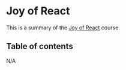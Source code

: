 # Joy of React

This is a summary of the [Joy of React](https://www.joyofreact.com/) course.

## Table of contents

N/A
